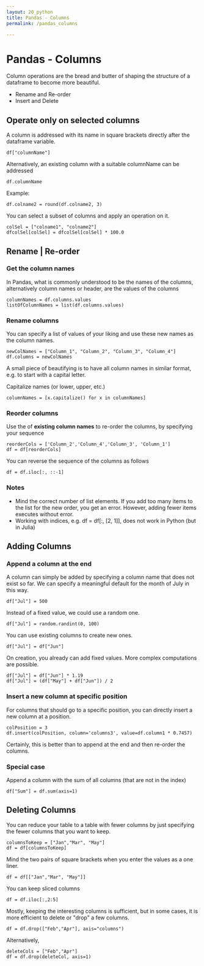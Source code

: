 ```yaml
---
layout: 20_python
title: Pandas - Columns
permalink: /pandas_columns

---
```


# Pandas - Columns

Column operations are the bread and butter of shaping the structure of a dataframe to become more beautiful.

- Rename and Re-order
- Insert and Delete

## Operate only on selected columns

A column is addressed with its name in square brackets directly after the dataframe variable.

>
    df["columnName"]

Alternatively, an existing column with a suitable columnName can be addressed 
>
    df.columnName

Example:
>
    df.colname2 = round(df.colname2, 3)

You can select a subset of columns and apply an operation on it. 

>
    colSel = ["colname1", "colname2"]
    dfcolSel[colSel] = dfcolSel[colSel] * 100.0    

## Rename | Re-order

### Get the column names

In Pandas, what is commonly understood to be the names of the columns, alternatively column names or header, are the values of the columns

>
    columnNames = df.columns.values
    listOfColumnNames = list(df.columns.values)

### Rename columns

You can specify a list of values of your liking and use these new names as the column names.

>
    newColNames = ["Column_1", "Column_2", "Column_3", "Column_4"]
    df.columns = newColNames    


A small piece of beautifying is to have all column names in similar format, e.g. to start with a capital letter.

Capitalize names (or lower, upper, etc.)
>
    columnNames = [x.capitalize() for x in columnNames]    


### Reorder columns

Use the of **existing column names** to re-order the columns, by specifying your sequence
>
    reorderCols = ['Column_2','Column_4','Column_3', 'Column_1']
    df = df[reorderCols]

You can reverse the sequence of the columns as follows
>
    df = df.iloc[:, ::-1]

### Notes

- Mind the correct number of list elements. If you add too many items to the list for the new order, you get an error. However, adding fewer items executes without error.
- Working with indices, e.g.  df = df[:, [2, 1]], does not work in Python (but in Julia)

## Adding Columns

### Append a column at the end

A column can simply be added by specifying a column name that does not exist so far.
We can specify a meaningful default for the month of July in this way.

>
    df["Jul"] = 500

Instead of a fixed value, we could use a random one.
>
    df["Jul"] = random.randint(0, 100)

You can use existing columns to create new ones. 
>
    df["Jul"] = df["Jun"]

On creation, you already can add fixed values. 
More complex computations are possible.

>
    df["Jul"] = df["Jun"] * 1.19
    df["Jul"] = (df["May"] + df["Jun"]) / 2

### Insert a new column at specific position

For columns that should go to a specific position, you can directly insert a new column at a position.

>
    colPosition = 3
    df.insert(colPosition, column='columns3', value=df.column1 * 0.7457)

Certainly, this is better than to append at the end and then re-order the columns.



### Special case

Append a column with the sum of all columns (that are not in the index)
>
    df["Sum"] = df.sum(axis=1)  


## Deleting Columns

You can reduce your table to a table with fewer columns by just specifying the fewer columns that you want to keep.

>
    columnsToKeep = ["Jan","Mar", "May"]
    df = df[columnsToKeep]

Mind the two pairs of square brackets when you enter the values as a one liner.
>
    df = df[["Jan","Mar", "May"]]

You can keep sliced columns
>
    df = df.iloc[:,2:5]


Mostly, keeping the interesting columns is sufficient, but in some cases, it is more efficient to delete or "drop" a few columns.

>
    df = df.drop(["Feb","Apr"], axis="columns")

Alternatively,

> 
    deleteCols = ["Feb","Apr"]
    df = df.drop(deleteCol, axis=1)



